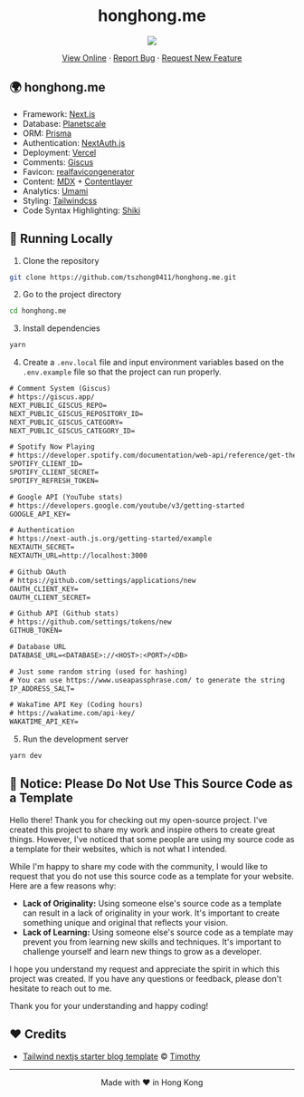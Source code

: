 <h1 align="center">
 honghong.me
</h1>

<p align="center">
  <img src="https://socialify.git.ci/tszhong0411/honghong.me/image?forks=1&issues=1&logo=https://honghong.me/images/projects/blog/logo.png&name=1&owner=1&pattern=Circuit%20Board&pulls=1&stargazers=1&theme=Dark">
</p>

<p align="center">
    <a href="https://honghong.me" target="blank">View Online</a>
    ·
    <a href="https://github.com/tszhong0411/honghong.me/issues/new/choose">Report Bug</a>
    ·
    <a href="https://github.com/tszhong0411/honghong.me/issues/new/choose">Request New Feature</a>
</p>

## 🌍 honghong.me

- Framework: [Next.js](https://nextjs.org/)
- Database: [Planetscale](https://planetscale.com/)
- ORM: [Prisma](https://prisma.io/)
- Authentication: [NextAuth.js](https://next-auth.js.org/)
- Deployment: [Vercel](https://vercel.com)
- Comments: [Giscus](https://giscus.app/)
- Favicon: [realfavicongenerator](https://realfavicongenerator.net/)
- Content: [MDX](https://mdxjs.com/) + [Contentlayer](https://www.contentlayer.dev/)
- Analytics: [Umami](https://github.com/umami-software/umami)
- Styling: [Tailwindcss](https://tailwindcss.com)
- Code Syntax Highlighting: [Shiki](https://github.com/shikijs/shiki)

## 👋 Running Locally

1. Clone the repository

```sh
git clone https://github.com/tszhong0411/honghong.me.git
```

2. Go to the project directory

```sh
cd honghong.me
```

3. Install dependencies

```sh
yarn
```

4. Create a `.env.local` file and input environment variables based on the `.env.example` file so that the project can run properly.

```txt
# Comment System (Giscus)
# https://giscus.app/
NEXT_PUBLIC_GISCUS_REPO=
NEXT_PUBLIC_GISCUS_REPOSITORY_ID=
NEXT_PUBLIC_GISCUS_CATEGORY=
NEXT_PUBLIC_GISCUS_CATEGORY_ID=

# Spotify Now Playing
# https://developer.spotify.com/documentation/web-api/reference/get-the-users-currently-playing-track
SPOTIFY_CLIENT_ID=
SPOTIFY_CLIENT_SECRET=
SPOTIFY_REFRESH_TOKEN=

# Google API (YouTube stats)
# https://developers.google.com/youtube/v3/getting-started
GOOGLE_API_KEY=

# Authentication
# https://next-auth.js.org/getting-started/example
NEXTAUTH_SECRET=
NEXTAUTH_URL=http://localhost:3000

# Github OAuth
# https://github.com/settings/applications/new
OAUTH_CLIENT_KEY=
OAUTH_CLIENT_SECRET=

# Github API (Github stats)
# https://github.com/settings/tokens/new
GITHUB_TOKEN=

# Database URL
DATABASE_URL=<DATABASE>://<HOST>:<PORT>/<DB>

# Just some random string (used for hashing)
# You can use https://www.useapassphrase.com/ to generate the string
IP_ADDRESS_SALT=

# WakaTime API Key (Coding hours)
# https://wakatime.com/api-key/
WAKATIME_API_KEY=
```

5. Run the development server

```sh
yarn dev
```

## 🔔 Notice: Please Do Not Use This Source Code as a Template

Hello there! Thank you for checking out my open-source project. I've created this project to share my work and inspire others to create great things. However, I've noticed that some people are using my source code as a template for their websites, which is not what I intended.

While I'm happy to share my code with the community, I would like to request that you do not use this source code as a template for your website. Here are a few reasons why:

- **Lack of Originality:** Using someone else's source code as a template can result in a lack of originality in your work. It's important to create something unique and original that reflects your vision.
- **Lack of Learning:** Using someone else's source code as a template may prevent you from learning new skills and techniques. It's important to challenge yourself and learn new things to grow as a developer.

I hope you understand my request and appreciate the spirit in which this project was created. If you have any questions or feedback, please don't hesitate to reach out to me.

Thank you for your understanding and happy coding!

## ❤️ Credits

- [Tailwind nextjs starter blog template](https://github.com/timlrx/tailwind-nextjs-starter-blog) © [Timothy](https://www.timlrx.com/)

<hr>
<p align="center">
Made with ❤️ in Hong Kong
</p>
